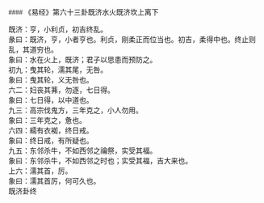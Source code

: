<font face=微软雅黑>
#### 《易经》第六十三卦既济水火既济坎上离下   

既济：亨，小利贞，初吉终乱。   
彖曰：既济，亨，小者亨也。利贞，刚柔正而位当也。初吉，柔得中也。终止则乱，其道穷也。   
象曰：水在火上，既济；君子以思患而预防之。   
初九：曳其轮，濡其尾，无咎。   
象曰：曳其轮，义无咎也。   
六二：妇丧其茀，勿逐，七日得。   
象曰：七日得，以中道也。   
九三：高宗伐鬼方，三年克之，小人勿用。   
象曰：三年克之，惫也。   
六四：繻有衣袽，终日戒。   
象曰：终日戒，有所疑也。   
九五：东邻杀牛，不如西邻之禴祭，实受其福。   
象曰：东邻杀牛，不如西邻之时也；实受其福，吉大来也。   
上六：濡其首，厉。   
象曰：濡其首厉，何可久也。   
既济卦终   


</font>
